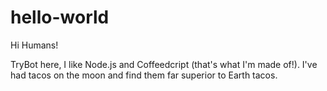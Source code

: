 # hello-world

Hi Humans!

TryBot here, I like Node.js and Coffeedcript (that's what I'm made of!).
I've had tacos on the moon and find them far superior to Earth tacos.

